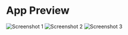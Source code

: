 # App Preview

![Screenshot 1](https://github.com/user-attachments/assets/e6f6d4ee-9c12-4156-af5d-b2da55bfb326)
![Screenshot 2](https://github.com/user-attachments/assets/64395084-af49-4583-afe3-deb1e4ab1103)
![Screenshot 3](https://github.com/user-attachments/assets/67dd7ccf-0bae-4264-90a4-2240a50519e5)
